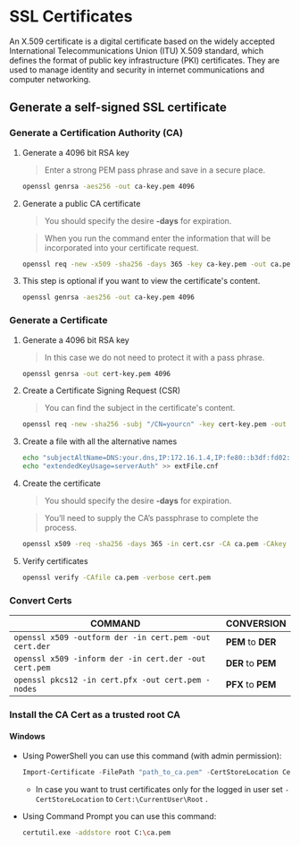 # SSL Certificates

An X.509 certificate is a digital certificate based on the widely accepted International Telecommunications Union (ITU) X.509 standard, which defines the format of public key infrastructure (PKI) certificates. They are used to manage identity and security in internet communications and computer networking.

## Generate a self-signed SSL certificate

### Generate a Certification Authority (CA)

1. Generate a 4096 bit RSA key

    > Enter a strong PEM pass phrase and save in a secure place.

    ```bash
    openssl genrsa -aes256 -out ca-key.pem 4096
    ```

2. Generate a public CA certificate

    > You should specify the desire **-days** for expiration.

    > When you run the command enter the information that will be incorporated into your certificate request.

    ```bash
    openssl req -new -x509 -sha256 -days 365 -key ca-key.pem -out ca.pem
    ```

3. This step is optional if you want to view the certificate's content.

    ```bash
    openssl genrsa -aes256 -out ca-key.pem 4096
    ```

### Generate a Certificate

1. Generate a 4096 bit RSA key

    > In this case we do not need to protect it with a pass phrase.

    ```bash
    openssl genrsa -out cert-key.pem 4096
    ```

2. Create a Certificate Signing Request (CSR)

    > You can find the subject in the certificate's content.

    ```bash
    openssl req -new -sha256 -subj "/CN=yourcn" -key cert-key.pem -out cert.csr
    ```

3. Create a file with all the alternative names

    ```bash
    echo "subjectAltName=DNS:your.dns,IP:172.16.1.4,IP:fe80::b3df:fd02:8d8f:49c5" >> extfilecnf
    echo "extendedKeyUsage=serverAuth" >> extFile.cnf
    ```

4. Create the certificate

    > You should specify the desire **-days** for expiration.

    > You’ll need to supply the CA’s passphrase to complete the process.

    ```bash
    openssl x509 -req -sha256 -days 365 -in cert.csr -CA ca.pem -CAkey ca-key.pem -out cert.pem -extfile extfile.cnf -CAcreateserial
    ```

5. Verify certificates
    ```bash
    openssl verify -CAfile ca.pem -verbose cert.pem
    ```

### Convert Certs

| COMMAND                                                | CONVERSION         |
| ------------------------------------------------------ | ------------------ |
| `openssl x509 -outform der -in cert.pem -out cert.der` | **PEM** to **DER** |
| `openssl x509 -inform der -in cert.der -out cert.pem`  | **DER** to **PEM** |
| `openssl pkcs12 -in cert.pfx -out cert.pem -nodes`     | **PFX** to **PEM** |

### Install the CA Cert as a trusted root CA

#### Windows

-   Using PowerShell you can use this command (with admin permission):

    ```powershell
    Import-Certificate -FilePath "path_to_ca.pem" -CertStoreLocation Cert:\LocalMachine\Root
    ```

    -   In case you want to trust certificates only for the logged in user set
        `-CertStoreLocation` to `Cert:\CurrentUser\Root` .

-   Using Command Prompt you can use this command:

    ```bash
    certutil.exe -addstore root C:\ca.pem
    ```
